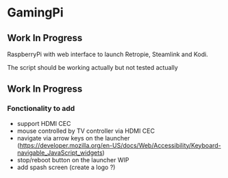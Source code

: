 # GamingPi

## Work In Progress

RaspberryPi with web interface to launch Retropie, Steamlink and Kodi.

The script should be working actually but not tested actually

## Work In Progress

### Fonctionality to add

- support HDMI CEC
- mouse controlled by TV controller via HDMI CEC
- navigate via arrow keys on the launcher (https://developer.mozilla.org/en-US/docs/Web/Accessibility/Keyboard-navigable_JavaScript_widgets)
- stop/reboot button on the launcher WIP
- add spash screen (create a logo ?)
